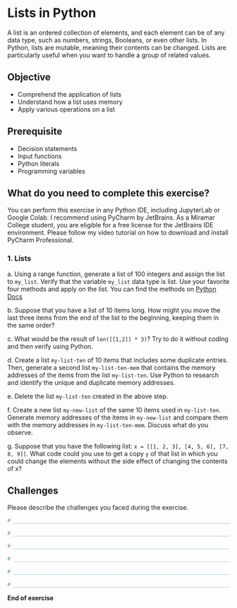 # Lists in Python
A list is an ordered collection of elements, and each element can be of any data type, such as numbers, strings, Booleans, or even other lists. In Python, lists are mutable, meaning their contents can be changed. Lists are particularly useful when you want to handle a group of related values.

## Objective
- Comprehend the application of lists
- Understand how a list uses memory
- Apply various operations on a list


## Prerequisite

- Decision statements
- Input functions
- Python literals
- Programming variables

## What do you need to complete this exercise?

You can perform this exercise in any Python IDE, including JupyterLab or Google Colab.
I recommend using PyCharm by JetBrains. As a Miramar College student, you are eligible for a free license for the JetBrains IDE environment. 
Please follow my video tutorial on how to download and install PyCharm Professional. 

### 1. Lists

a. Using a range function, generate a list of 100 integers and assign the list to ```my_list```. Verify that the variable ```my_list``` data type is list. Use your favorite four methods and apply on the list. You can find the methods on [Python Docs](https://docs.python.org/3/tutorial/datastructures.html)

b. Suppose that you have a list of 10 items long. How might you move the last three items from the end of the list to the beginning, keeping them in the same order?

c. What would be the result of ```len([[1,2]] * 3)```? Try to do it without coding and then verify using Python.

d. Create a list ```my-list-ten``` of 10 items that includes some duplicate entries. Then, generate a second list ```my-list-ten-mem``` that contains the memory addresses of the items from the list ```my-list-ten```. Use Python to research and identify the unique and duplicate memory addresses.

e. Delete the list ```my-list-ten``` created in the above step.

f. Create a new list ```my-new-list``` of the same 10 items used in ```my-list-ten```. Generate memory addresses of the items in ```my-new-list``` and compare them with the memory addresses in ```my-list-ten-mem```. Discuss what do you observe.

g. Suppose that you have the following list: ```x = [[1, 2, 3], [4, 5, 6], [7, 8, 9]]```. What code could you use to get a copy ```y``` of that list in which you could change the elements without the side effect of changing the contents of x?

## Challenges

Please describe the challenges you faced during the exercise.

```python
# _________________________________________________________________________________________________

# _________________________________________________________________________________________________

# _________________________________________________________________________________________________

# _________________________________________________________________________________________________

# _________________________________________________________________________________________________

# _________________________________________________________________________________________________

```

**End of exercise**
